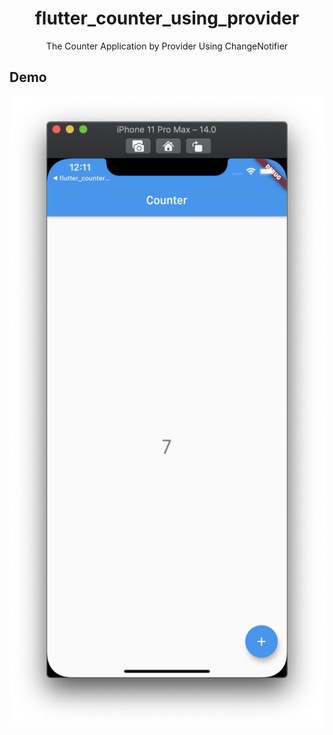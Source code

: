<h1 align="center">flutter_counter_using_provider</h1>
<div align="center">
    The Counter Application by Provider Using ChangeNotifier
</div>

## Demo

<div style="display:flex" align="center">
    <img src="images/1.png" alt="1" width="600"/>
</div>
